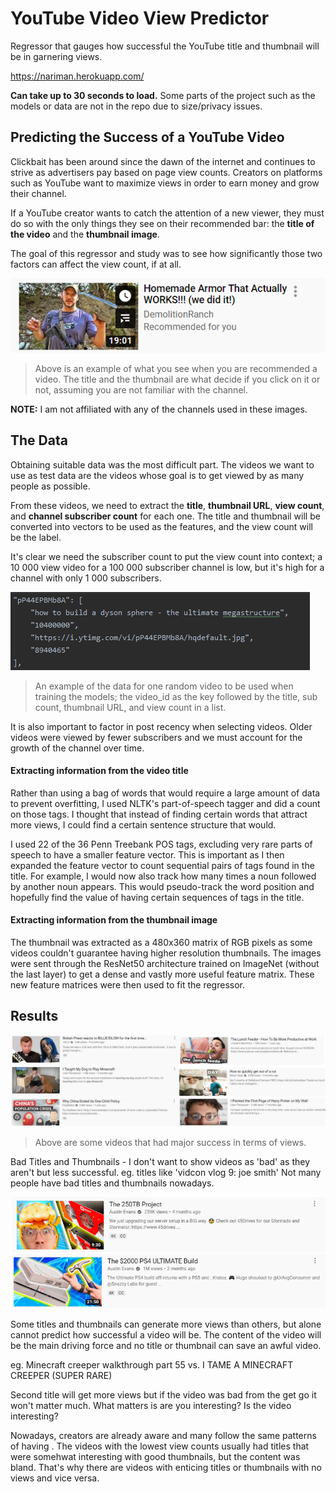 # YouTube Video View Predictor

Regressor that gauges how successful the YouTube title and thumbnail will be in garnering views.

https://nariman.herokuapp.com/

**Can take up to 30 seconds to load.**
Some parts of the project such as the models or data are not in the repo due to size/privacy issues.

##  Predicting the Success of a YouTube Video

Clickbait has been around since the dawn of the internet and continues to strive as advertisers pay based on page view counts. Creators on platforms such as YouTube want to maximize views in order to earn money and grow their channel. 

If a YouTube creator wants to catch the attention of a new viewer, they must do so with the only things they see on their recommended bar: the **title of the video** and the **thumbnail image**. 

The goal of this regressor and study was to see how significantly those two factors can affect the view count, if at all.

![alt text](https://github.com/nalimuradov/Video-View-Predictor/blob/master/images/img1.png "Sample recommended video")

>Above is an example of what you see when you are recommended a video. The title and the thumbnail are what decide if you click on it or not, assuming you are not familiar with the channel.

**NOTE:** I am not affiliated with any of the channels used in these images.



## The Data

Obtaining suitable data was the most difficult part. The videos we want to use as test data are the videos whose goal is to get viewed by as many people as possible.

From these videos, we need to extract the **title**, **thumbnail URL**, **view count**, and **channel subscriber count** for each one.
The title and thumbnail will be converted into vectors to be used as the features, and the view count will be the label. 

It's clear we need the subscriber count to put the view count into context; a 10 000 view video for a 100 000 subscriber channel is low, but it's high for a channel with only 1 000 subscribers. 

![alt text](https://github.com/nalimuradov/Video-View-Predictor/blob/master/images/img5.png "Sample data for a video")

>An example of the data for one random video to be used when training the models; the video_id as the key followed by the title, sub count, thumbnail URL, and view count in a list.

It is also important to factor in post recency when selecting videos. Older videos were viewed by fewer subscribers and we must account for the growth of the channel over time.

#### Extracting information from the video title

Rather than using a bag of words that would require a large amount of data to prevent overfitting, I used NLTK's part-of-speech tagger and did a count on those tags. I thought that instead of finding certain words that attract more views, I could find a certain sentence structure that would.

I used 22 of the 36 Penn Treebank POS tags, excluding very rare parts of speech to have a smaller feature vector. This is important as I then expanded the feature vector to count sequential pairs of tags found in the title. For example, I would now also track how many times a noun followed by another noun appears. This would pseudo-track the word position and hopefully find the value of having certain sequences of tags in the title.

#### Extracting information from the thumbnail image

The thumbnail was extracted as a 480x360 matrix of RGB pixels as some videos couldn't guarantee having higher resolution thumbnails. The images were sent through the ResNet50 architecture trained on ImageNet (without the last layer) to get a dense and vastly more useful feature matrix. These new feature matrices were then used to fit the regressor.



## Results
![alt text](https://github.com/nalimuradov/Video-View-Predictor/blob/master/images/img2.png "Successful videos")
> Above are some videos that had major success in terms of views.

Bad Titles and Thumbnails - I don't want to show videos as 'bad' as they aren't but less successful. eg. titles like 'vidcon vlog 9: joe smith'
Not many people have bad titles and thumbnails nowadays. 

![alt text](https://github.com/nalimuradov/Video-View-Predictor/blob/master/images/img3.png "More successful video")
![alt text](https://github.com/nalimuradov/Video-View-Predictor/blob/master/images/img4.png "Less successful video")

Some titles and thumbnails can generate more views than others, but alone cannot predict how successful a video will be. The content
of the video will be the main driving force and no title or thumbnail can save an awful video.

eg. Minecraft creeper walkthrough part 55 vs. I TAME A MINECRAFT CREEPER (SUPER RARE)

Second title will get more views but if the video was bad from the get go it won't matter much. What matters is are you interesting? Is the video interesting?

Nowadays, creators are already aware and many follow the same patterns of having . The videos with the lowest view counts usually had titles that were somehwat interesting with good thumbnails, but the content was bland. That's why there are videos with enticing titles or thumbnails with no views and vice versa.


